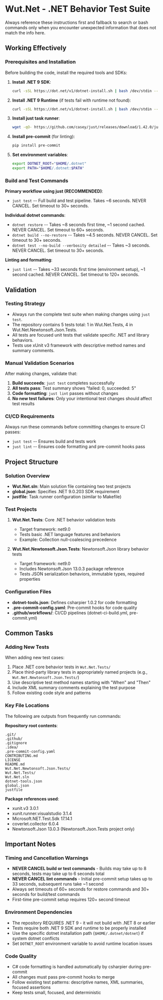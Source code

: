 # Wut.Net - .NET Behavior Test Suite

Always reference these instructions first and fallback to search or bash commands only when you encounter unexpected information that does not match the info here.

## Working Effectively

### Prerequisites and Installation
Before building the code, install the required tools and SDKs:

1. **Install .NET 9 SDK**:
   ```bash
   curl -sSL https://dot.net/v1/dotnet-install.sh | bash /dev/stdin --version 9.0.203
   ```

2. **Install .NET 9 Runtime** (if tests fail with runtime not found):
   ```bash
   curl -sSL https://dot.net/v1/dotnet-install.sh | bash /dev/stdin --runtime dotnet --version 9.0.4
   ```

3. **Install just task runner**:
   ```bash
   wget -qO- https://github.com/casey/just/releases/download/1.42.0/just-1.42.0-x86_64-unknown-linux-musl.tar.gz | tar xvz -C /tmp && sudo mv /tmp/just /usr/local/bin/
   ```

4. **Install pre-commit** (for linting):
   ```bash
   pip install pre-commit
   ```

5. **Set environment variables**:
   ```bash
   export DOTNET_ROOT="$HOME/.dotnet"
   export PATH="$HOME/.dotnet:$PATH"
   ```

### Build and Test Commands

**Primary workflow using just (RECOMMENDED)**:
- `just test` -- Full build and test pipeline. Takes ~6 seconds. NEVER CANCEL. Set timeout to 30+ seconds.

**Individual dotnet commands**:
- `dotnet restore` -- Takes ~8 seconds first time, ~1 second cached. NEVER CANCEL. Set timeout to 60+ seconds.
- `dotnet build --no-restore` -- Takes ~4.5 seconds. NEVER CANCEL. Set timeout to 30+ seconds.
- `dotnet test --no-build --verbosity detailed` -- Takes ~3 seconds. NEVER CANCEL. Set timeout to 30+ seconds.

**Linting and formatting**:
- `just lint` -- Takes ~33 seconds first time (environment setup), ~1 second cached. NEVER CANCEL. Set timeout to 120+ seconds.

## Validation

### Testing Strategy
- Always run the complete test suite when making changes using `just test`.
- The repository contains 5 tests total: 1 in Wut.Net.Tests, 4 in Wut.Net.Newtonsoft.Json.Tests.
- All tests are focused unit tests that validate specific .NET and library behaviors.
- Tests use xUnit v3 framework with descriptive method names and summary comments.

### Manual Validation Scenarios
After making changes, validate that:
1. **Build succeeds**: `just test` completes successfully
2. **All tests pass**: Test summary shows "failed: 0, succeeded: 5"
3. **Code formatting**: `just lint` passes without changes
4. **No new test failures**: Only your intentional test changes should affect test results

### CI/CD Requirements
Always run these commands before committing changes to ensure CI passes:
- `just test` -- Ensures build and tests work
- `just lint` -- Ensures code formatting and pre-commit hooks pass

## Project Structure

### Solution Overview
- **Wut.Net.sln**: Main solution file containing two test projects
- **global.json**: Specifies .NET 9.0.203 SDK requirement
- **justfile**: Task runner configuration (similar to Makefile)

### Test Projects
1. **Wut.Net.Tests**: Core .NET behavior validation tests
   - Target framework: net9.0
   - Tests basic .NET language features and behaviors
   - Example: Collection null-coalescing precedence

2. **Wut.Net.Newtonsoft.Json.Tests**: Newtonsoft.Json library behavior tests
   - Target framework: net9.0
   - Includes Newtonsoft.Json 13.0.3 package reference
   - Tests JSON serialization behaviors, immutable types, required properties

### Configuration Files
- **dotnet-tools.json**: Defines csharpier 1.0.2 for code formatting
- **.pre-commit-config.yaml**: Pre-commit hooks for code quality
- **.github/workflows/**: CI/CD pipelines (dotnet-ci-build.yml, pre-commit.yml)

## Common Tasks

### Adding New Tests
When adding new test cases:
1. Place .NET core behavior tests in `Wut.Net.Tests/`
2. Place third-party library tests in appropriately named projects (e.g., `Wut.Net.Newtonsoft.Json.Tests/`)
3. Use descriptive test method names starting with "When" and "Then"
4. Include XML summary comments explaining the test purpose
5. Follow existing code style and patterns

### Key File Locations
The following are outputs from frequently run commands:

**Repository root contents**:
```
.git/
.github/
.gitignore
.idea/
.pre-commit-config.yaml
CONTRIBUTING.md
LICENSE
README.md
Wut.Net.Newtonsoft.Json.Tests/
Wut.Net.Tests/
Wut.Net.sln
dotnet-tools.json
global.json
justfile
```

**Package references used**:
- xunit.v3 3.0.1
- xunit.runner.visualstudio 3.1.4
- Microsoft.NET.Test.Sdk 17.14.1
- coverlet.collector 6.0.4
- Newtonsoft.Json 13.0.3 (Newtonsoft.Json.Tests project only)

## Important Notes

### Timing and Cancellation Warnings
- **NEVER CANCEL build or test commands** - Builds may take up to 8 seconds, tests may take up to 6 seconds total
- **NEVER CANCEL lint commands** - Initial pre-commit setup takes up to 33 seconds, subsequent runs take ~1 second
- Always set timeouts of 60+ seconds for restore commands and 30+ seconds for build/test commands
- First-time pre-commit setup requires 120+ second timeout

### Environment Dependencies
- The repository REQUIRES .NET 9 - it will not build with .NET 8 or earlier
- Tests require both .NET 9 SDK and runtime to be properly installed
- Use the specific dotnet installation path (`$HOME/.dotnet/dotnet`) if system dotnet conflicts
- Set `DOTNET_ROOT` environment variable to avoid runtime location issues

### Code Quality
- C# code formatting is handled automatically by csharpier during pre-commit
- All changes must pass pre-commit hooks to merge
- Follow existing test patterns: descriptive names, XML summaries, focused assertions
- Keep tests small, focused, and deterministic